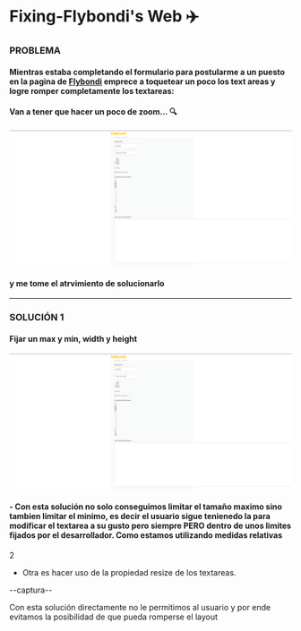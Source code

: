 # Fixing-Flybondi's Web ✈️

### PROBLEMA
#### Mientras estaba completando el formulario para postularme a un puesto en la pagina de [Flybondi](https://flybondi.breezy.hr/p/0097a6a84e48/apply?token=2157224a6c21&source=Career%20Portal) emprece a toquetear un poco los text areas y logre romper completamente los textareas: 
#### Van a tener que hacer un poco de zoom... 	🔍

![img](proeblema.png)


#### y me tome el atrvimiento de solucionarlo

--------------------

### SOLUCIÓN 1

#### Fijar un max y min, width y height 

![img](proeblema.png)

#### - Con esta solución no solo conseguimos limitar el tamaño maximo sino tambien limitar el minimo, es decir el usuario sigue tenienedo la para modificar el textarea a su gusto pero siempre PERO dentro de unos limites fijados por el desarrollador. Como estamos utilizando medidas relativas 

2
- Otra es hacer uso de la propiedad resize de los textareas.

--captura--

Con esta solución directamente no le permitimos al usuario y por ende evitamos la posibilidad de que pueda romperse el layout